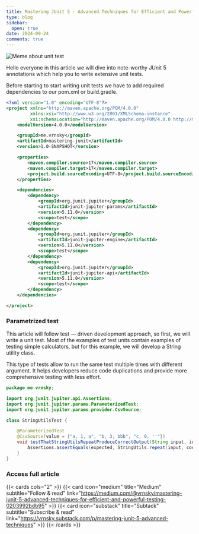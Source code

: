 ```yaml
---
title: Mastering JUnit 5 - Advanced Techniques for Efficient and Powerful testing
type: blog
sidebar:
  open: true
date: 2024-09-24
comments: true
---
```


![Meme about unit test](/images/junit/meme-1.png "Meme about unit tests")

Hello everyone in this article we will dive into note-worthy JUnit 5
annotations which help you to write extensive unit tests.

Before starting to start writing unit tests we have to add
required dependencies to our pom.xml or build.gradle.

```xml {filename="pom.xml"}
<?xml version="1.0" encoding="UTF-8"?>
<project xmlns="http://maven.apache.org/POM/4.0.0"
         xmlns:xsi="http://www.w3.org/2001/XMLSchema-instance"
         xsi:schemaLocation="http://maven.apache.org/POM/4.0.0 http://maven.apache.org/xsd/maven-4.0.0.xsd">
    <modelVersion>4.0.0</modelVersion>

    <groupId>me.vrnsky</groupId>
    <artifactId>mastering-junit</artifactId>
    <version>1.0-SNAPSHOT</version>

    <properties>
        <maven.compiler.source>17</maven.compiler.source>
        <maven.compiler.target>17</maven.compiler.target>
        <project.build.sourceEncoding>UTF-8</project.build.sourceEncoding>
    </properties>

    <dependencies>
        <dependency>
            <groupId>org.junit.jupiter</groupId>
            <artifactId>junit-jupiter-params</artifactId>
            <version>5.11.0</version>
            <scope>test</scope>
        </dependency>
        <dependency>
            <groupId>org.junit.jupiter</groupId>
            <artifactId>junit-jupiter-engine</artifactId>
            <version>5.11.0</version>
            <scope>test</scope>
        </dependency>
        <dependency>
            <groupId>org.junit.jupiter</groupId>
            <artifactId>junit-jupiter-api</artifactId>
            <version>5.11.0</version>
            <scope>test</scope>
        </dependency>
    </dependencies>

</project>
```

### Parametrized test
This article will follow test — driven development approach,
so first, we will write a unit test. Most of the examples of test units
contain examples of testing simple calculators, but for this example,
we will develop a String utility class.

This type of tests allow to run the same test multiple times with
different argument. It helps developers reduce code duplications and provide
more comprehensive testing with less effort.

```java {filename="StringUtilsTest.java"}
package me.vrnsky;

import org.junit.jupiter.api.Assertions;
import org.junit.jupiter.params.ParameterizedTest;
import org.junit.jupiter.params.provider.CsvSource;

class StringUtilsTest {

    @ParameterizedTest
    @CsvSource(value = {"a, 1, a", "b, 3, bbb", "c, 0, ''"})
    void testThatStringUtilsRepeatProduceCorrectOutput(String input, int count, String expected) {
        Assertions.assertEquals(expected, StringUtils.repeat(input, count));
    }
}
```
### Access full article
{{< cards cols="2" >}}
{{< card icon="medium" title="Medium" subtitle="Follow & read" link="https://medium.com/@vrnsky/mastering-junit-5-advanced-techniques-for-efficient-and-powerful-testing-0203992bdb95" >}}
{{< card icon="substack" title="Subtack" subtitle="Subscribe & read" link="https://vrnsky.substack.com/p/mastering-junit-5-advanced-techniques" >}}
{{< /cards >}}
